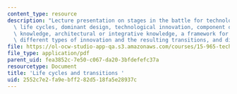 ```yaml
---
content_type: resource
description: "Lecture presentation on stages in the battle for technological dominance,\
  \ life cycles, dominant design, technological innovation, component or\r\nmodular\
  \ knowledge, architectural or integrative knowledge, a framework for thinking about\
  \ different types of innovation and the resulting transitions, and disruptive technologies."
file: https://ol-ocw-studio-app-qa.s3.amazonaws.com/courses/15-965-technology-strategy-for-system-design-and-management-spring-2009/2552c7e2fa9ebff282d518fa5e28937c_MIT15_965S09_Lec10.pdf
file_type: application/pdf
parent_uid: fea3852c-7e50-c067-da20-3bfdefefc37a
resourcetype: Document
title: 'Life cycles and transitions '
uid: 2552c7e2-fa9e-bff2-82d5-18fa5e28937c
---
```


